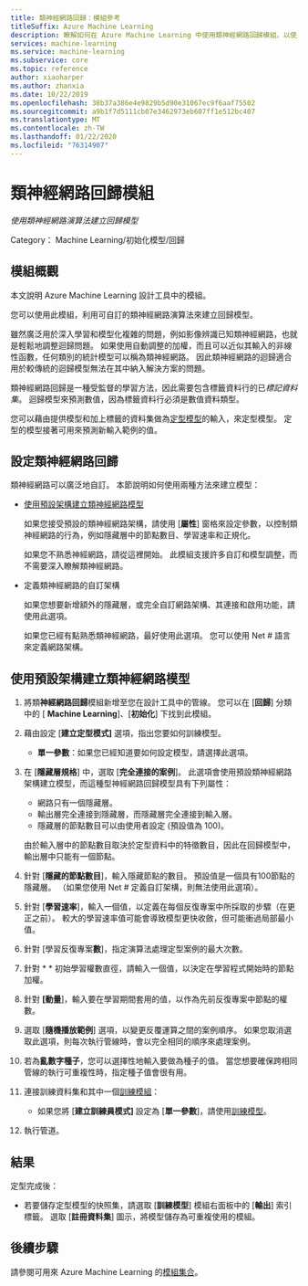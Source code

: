 ```yaml
---
title: 類神經網路回歸：模組參考
titleSuffix: Azure Machine Learning
description: 瞭解如何在 Azure Machine Learning 中使用類神經網路回歸模組，以使用可自訂的類神經網路演算法建立回歸模型。
services: machine-learning
ms.service: machine-learning
ms.subservice: core
ms.topic: reference
author: xiaoharper
ms.author: zhanxia
ms.date: 10/22/2019
ms.openlocfilehash: 38b37a386e4e9829b5d90e31067ec9f6aaf75502
ms.sourcegitcommit: a9b1f7d5111cb07e3462973eb607ff1e512bc407
ms.translationtype: MT
ms.contentlocale: zh-TW
ms.lasthandoff: 01/22/2020
ms.locfileid: "76314907"
---
```

# <a name="neural-network-regression-module"></a>類神經網路回歸模組

*使用類神經網路演算法建立回歸模型*  
  
 Category： Machine Learning/初始化模型/回歸
  
## <a name="module-overview"></a>模組概觀  

本文說明 Azure Machine Learning 設計工具中的模組。

您可以使用此模組，利用可自訂的類神經網路演算法來建立回歸模型。
  
 雖然廣泛用於深入學習和模型化複雜的問題，例如影像辨識已知類神經網路，也就是輕鬆地調整迴歸問題。 如果使用自動調整的加權，而且可以近似其輸入的非線性函數，任何類別的統計模型可以稱為類神經網路。 因此類神經網路的迴歸適合用於較傳統的迴歸模型無法在其中納入解決方案的問題。
  
 類神經網路回歸是一種受監督的學習方法，因此需要包含標籤資料行的已*標記資料集*。 迴歸模型來預測數值，因為標籤資料行必須是數值資料類型。  
  
 您可以藉由提供模型和加上標籤的資料集做為[定型模型](./train-model.md)的輸入，來定型模型。 定型的模型接著可用來預測新輸入範例的值。  
  
## <a name="configure-neural-network-regression"></a>設定類神經網路回歸 

類神經網路可以廣泛地自訂。 本節說明如何使用兩種方法來建立模型：
  
+ [使用預設架構建立類神經網路模型](#bkmk_DefaultArchitecture)  
  
    如果您接受預設的類神經網路架構，請使用 [**屬性**] 窗格來設定參數，以控制類神經網路的行為，例如隱藏層中的節點數目、學習速率和正規化。

    如果您不熟悉神經網路，請從這裡開始。 此模組支援許多自訂和模型調整，而不需要深入瞭解類神經網路。 

+ 定義類神經網路的自訂架構 

    如果您想要新增額外的隱藏層，或完全自訂網路架構、其連接和啟用功能，請使用此選項。
    
    如果您已經有點熟悉類神經網路，最好使用此選項。 您可以使用 Net # 語言來定義網路架構。  

##  <a name="bkmk_DefaultArchitecture"></a>使用預設架構建立類神經網路模型

1.  將類**神經網路回歸**模組新增至您在設計工具中的管線。 您可以在 [**回歸**] 分類中的 [ **Machine Learning**]、[**初始化**] 下找到此模組。 
  
2. 藉由設定 [**建立定型模式]** 選項，指出您要如何訓練模型。  
  
    -   **單一參數**：如果您已經知道要如何設定模型，請選擇此選項。  

3.  在 [**隱藏層規格**] 中，選取 [**完全連接的案例**]。 此選項會使用預設類神經網路架構建立模型，而這種型神經網路回歸模型具有下列屬性：  
  
    + 網路只有一個隱藏層。
    + 輸出層完全連接到隱藏層，而隱藏層完全連接到輸入層。
    + 隱藏層的節點數目可以由使用者設定 (預設值為 100)。  
  
    由於輸入層中的節點數目取決於定型資料中的特徵數目，因此在回歸模型中，輸出層中只能有一個節點。  
  
4. 針對 [**隱藏的節點數目**]，輸入隱藏節點的數目。 預設值是一個具有100節點的隱藏層。 （如果您使用 Net # 定義自訂架構，則無法使用此選項）。
  
5.  針對 [**學習速率**]，輸入一個值，以定義在每個反復專案中所採取的步驟（在更正之前）。 較大的學習速率值可能會導致模型更快收斂，但可能衝過局部最小值。

6.  針對 [學習反復專案**數**]，指定演算法處理定型案例的最大次數。

7.  針對 * * 初始學習權數直徑，請輸入一個值，以決定在學習程式開始時的節點加權。

8.  針對 **[動量**]，輸入要在學習期間套用的值，以作為先前反復專案中節點的權數。

10. 選取 [**隨機播放範例**] 選項，以變更反覆運算之間的案例順序。 如果您取消選取此選項，則每次執行管線時，會以完全相同的順序來處理案例。
  
11. 若為**亂數字種子**，您可以選擇性地輸入要做為種子的值。 當您想要確保跨相同管線的執行可重複性時，指定種子值會很有用。
  
13. 連接訓練資料集和其中一個[訓練模組](module-reference.md)： 
  
    -   如果您將 [**建立訓練員模式]** 設定為 [**單一參數**]，請使用[訓練模型](./train-model.md)。  
  
   
14. 執行管道。  

## <a name="results"></a>結果

定型完成後：

- 若要儲存定型模型的快照集，請選取 [**訓練模型**] 模組右面板中的 [**輸出**] 索引標籤。 選取 [**註冊資料集**] 圖示，將模型儲存為可重複使用的模組。

## <a name="next-steps"></a>後續步驟

請參閱可用來 Azure Machine Learning 的[模組集合](module-reference.md)。 